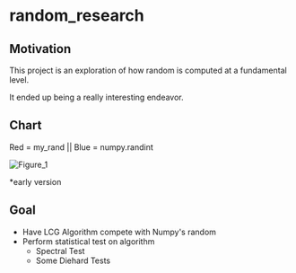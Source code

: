 # random_research
Motivation
-----------
This project is an exploration of how random is computed at a fundamental level. 

It ended up being a really interesting endeavor.

Chart
---------

Red = my_rand || Blue = numpy.randint

![Figure_1](https://user-images.githubusercontent.com/80076244/140003786-5b1c56ae-1dc8-4146-933a-9ec43d181ed0.png)


*early version

Goal
-----------
- Have LCG Algorithm compete with Numpy's random
- Perform statistical test on algorithm
  - Spectral Test
  - Some Diehard Tests

